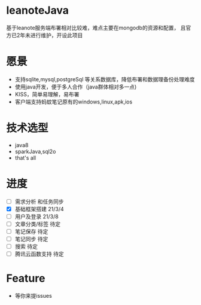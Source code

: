 # leanoteJava
基于leanote服务端布署相对比较难，难点主要在mongodb的资源和配置， 且官方已2年未进行维护，开设此项目

# 愿景
- 支持sqlite,mysql,postgreSql 等关系数据库，降低布署和数据理备份处理难度
- 使用java开发，便于多人合作（java群体相对多一点)
- KISS，简单易理解，易布署
- 客户端支持蚂蚊笔记原有的windows,linux,apk,ios

# 技术选型
- java8
- sparkJava,sql2o
- that's all

# 进度
- [ ] 需求分析 和任务同步
- [x] 基础框架搭建 21/3/4 
- [ ] 用户及登录  21/3/8
- [ ] 文章分类/标签 待定
- [ ] 笔记保存 待定
- [ ] 笔记同步 待定
- [ ] 搜索  待定
- [ ] 腾讯云函数支持 待定 

# Feature
- 等你来提issues
